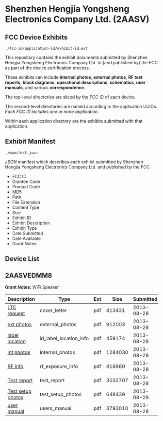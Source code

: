 # Shenzhen Hengjia Yongsheng Electronics Company Ltd. (2AASV)
## FCC Device Exhibits

```
./fcc-id/application-id/exhibit-id.ext
```

This repository contains the exhibit documents submitted by Shenzhen Hengjia Yongsheng Electronics Company Ltd. to (and published by) the FCC as part of the device certification process.

These exhibits can include **internal photos**, **external photos**, **RF test reports**, **block diagrams**, **operational descriptions**, **schematics**, **user manuals**, and various **correspondence**.

The top-level directories are sliced by the FCC ID of each device.

The second-level directories are named according to the application UUIDs. *Each FCC ID includes one or more application.*

Within each application directory are the exhibits submitted with that application. 

## Exhibit Manifest

```
./manifest.json
```

JSON manifest which describes each exhibit submitted by Shenzhen Hengjia Yongsheng Electronics Company Ltd. and published by the FCC.

- FCC ID
- Grantee Code
- Product Code
- MD5
- Path
- File Extension
- Content Type
- Size
- Exhibit ID
- Exhibit Description
- Exhibit Type
- Date Submitted
- Date Available
- Grant Notes

## Device List
## 2AASVEDMM8
**Grant Notes:** WiFi Speaker

| Description | Type | Ext | Size | Submitted | Available |
| ----------- | ---- | --- | ---- | --------- | --------- |
| [LTC request](2AASVEDMM8/e930e40bbf4a4f40359c1b0a3229f337/2055140.pdf) | cover_letter | pdf | 413431 | 2013-08-28 | 2013-08-28 |
| [ext photos](2AASVEDMM8/e930e40bbf4a4f40359c1b0a3229f337/2055141.pdf) | external_photos | pdf | 912003 | 2013-08-28 | 2013-08-28 |
| [label location](2AASVEDMM8/e930e40bbf4a4f40359c1b0a3229f337/2055143.pdf) | id_label_location_info | pdf | 459174 | 2013-08-28 | 2013-08-28 |
| [int photos](2AASVEDMM8/e930e40bbf4a4f40359c1b0a3229f337/2055142.pdf) | internal_photos | pdf | 1284030 | 2013-08-28 | 2013-08-28 |
| [RF info](2AASVEDMM8/e930e40bbf4a4f40359c1b0a3229f337/2055146.pdf) | rf_exposure_info | pdf | 418860 | 2013-08-28 | 2013-08-28 |
| [Test report](2AASVEDMM8/e930e40bbf4a4f40359c1b0a3229f337/2055144.pdf) | test_report | pdf | 3032707 | 2013-08-28 | 2013-08-28 |
| [Test setup photos](2AASVEDMM8/e930e40bbf4a4f40359c1b0a3229f337/2055147.pdf) | test_setup_photos | pdf | 648439 | 2013-08-28 | 2013-08-28 |
| [user manual](2AASVEDMM8/e930e40bbf4a4f40359c1b0a3229f337/2055145.pdf) | users_manual | pdf | 3793010 | 2013-08-28 | 2013-08-28 |
